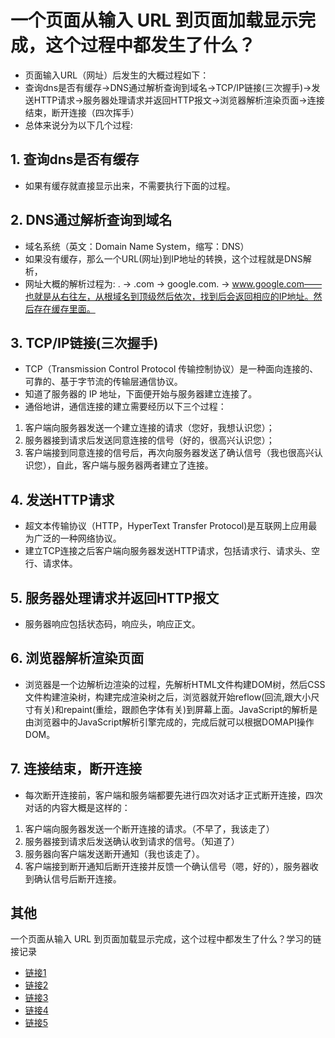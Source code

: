 # 一个页面从输入 URL 到页面加载显示完成，这个过程中都发生了什么？
* 页面输入URL（网址）后发生的大概过程如下：  
* 查询dns是否有缓存->DNS通过解析查询到域名->TCP/IP链接(三次握手)->发送HTTP请求->服务器处理请求并返回HTTP报文->浏览器解析渲染页面->连接结束，断开连接（四次挥手）  
* 总体来说分为以下几个过程:  
## 1. 查询dns是否有缓存
* 如果有缓存就直接显示出来，不需要执行下面的过程。
## 2. DNS通过解析查询到域名
* 域名系统（英文：Domain Name System，缩写：DNS）
* 如果没有缓存，那么一个URL(网址)到IP地址的转换，这个过程就是DNS解析，
* 网址大概的解析过程为: . -> .com -> google.com. -> www.google.com——也就是从右往左，从根域名到顶级然后依次，找到后会返回相应的IP地址。然后存在缓存里面。
## 3. TCP/IP链接(三次握手)
* TCP（Transmission Control Protocol 传输控制协议）是一种面向连接的、可靠的、基于字节流的传输层通信协议。
* 知道了服务器的 IP 地址，下面便开始与服务器建立连接了。
* 通俗地讲，通信连接的建立需要经历以下三个过程：
1. 客户端向服务器发送一个建立连接的请求（您好，我想认识您）；
2. 服务器接到请求后发送同意连接的信号（好的，很高兴认识您）；
3. 客户端接到同意连接的信号后，再次向服务器发送了确认信号（我也很高兴认识您），自此，客户端与服务器两者建立了连接。
## 4. 发送HTTP请求
* 超文本传输协议（HTTP，HyperText Transfer Protocol)是互联网上应用最为广泛的一种网络协议。
* 建立TCP连接之后客户端向服务器发送HTTP请求，包括请求行、请求头、空行、请求体。
## 5. 服务器处理请求并返回HTTP报文
* 服务器响应包括状态码，响应头，响应正文。
## 6. 浏览器解析渲染页面
* 浏览器是一个边解析边渲染的过程，先解析HTML文件构建DOM树，然后CSS文件构建渲染树，构建完成渲染树之后，浏览器就开始reflow(回流,跟大小尺寸有关)和repaint(重绘，跟颜色字体有关)到屏幕上面。JavaScript的解析是由浏览器中的JavaScript解析引擎完成的，完成后就可以根据DOMAPI操作DOM。
## 7. 连接结束，断开连接
* 每次断开连接前，客户端和服务端都要先进行四次对话才正式断开连接，四次对话的内容大概是这样的：
1. 客户端向服务器发送一个断开连接的请求。（不早了，我该走了）
2. 服务器接到请求后发送确认收到请求的信号。（知道了）
3. 服务器向客户端发送断开通知（我也该走了）。
4. 客户端接到断开通知后断开连接并反馈一个确认信号（嗯，好的），服务器收到确认信号后断开连接。

## 其他
一个页面从输入 URL 到页面加载显示完成，这个过程中都发生了什么？学习的链接记录
* [链接1](https://blog.csdn.net/weixin_34293141/article/details/88515135)
* [链接2](https://blog.csdn.net/wang_liuyong/article/details/81540175)
* [链接3](https://www.cnblogs.com/qiang07/p/9304771.html)
* [链接4](https://segmentfault.com/a/1190000006879700)
* [链接5](https://www.cnblogs.com/wangshengli520/p/9570750.html)

